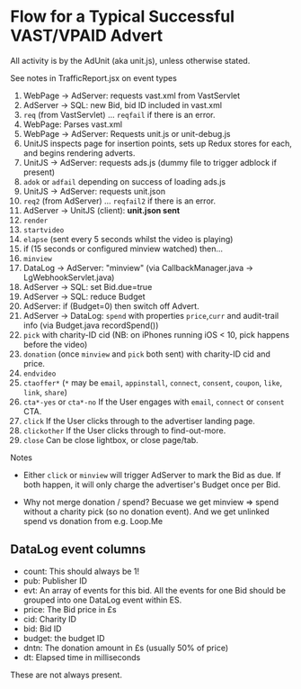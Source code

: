 
# Flow for a Typical Successful VAST/VPAID Advert

All activity is by the AdUnit (aka unit.js), unless otherwise stated.

See notes in TrafficReport.jsx on event types


1. WebPage -> AdServer: requests vast.xml from VastServlet
2. AdServer -> SQL: new Bid, bid ID included in vast.xml
3. `req` (from VastServlet) ... `reqfail` if there is an error.
4. WebPage: Parses vast.xml
5. WebPage -> AdServer: Requests unit.js or unit-debug.js
6. UnitJS inspects page for insertion points, sets up Redux stores for each, and begins rendering adverts.
7. UnitJS -> AdServer: requests ads.js (dummy file to trigger adblock if present)
8. `adok` or `adfail` depending on success of loading ads.js
9. UnitJS -> AdServer: requests unit.json
10. `req2` (from AdServer) ... `reqfail2` if there is an error.
10. AdServer -> UnitJS (client): **unit.json sent**
11. `render`
12. `startvideo`
13. `elapse` (sent every 5 seconds whilst the video is playing)
14. if (15 seconds or configured minview watched) then...
15. `minview`
16. DataLog -> AdServer: "minview" (via CallbackManager.java -> LgWebhookServlet.java)
17. AdServer -> SQL: set Bid.due=true
18. AdServer -> SQL: reduce Budget
19. AdServer: if (Budget=0) then switch off Advert.
20. AdServer -> DataLog: `spend` with properties `price`,`curr` and audit-trail info (via Budget.java recordSpend())
21. `pick` with charity-ID cid (NB: on iPhones running iOS < 10, pick happens before the video)
22. `donation` (once `minview` and `pick` both sent) with charity-ID cid and price.
23. `endvideo`
24. `ctaoffer*` (`*` may be `email`, `appinstall`, `connect`, `consent`, `coupon`, `like`, `link`, `share`)
25. `cta*-yes` or `cta*-no` If the User engages with `email`, `connect` or `consent` CTA.
26. `click` If the User clicks through to the advertiser landing page.
27. `clickother` If the User clicks through to find-out-more.
28. `close` Can be close lightbox, or close page/tab.

Notes

 - Either `click` or `minview` will trigger AdServer to mark the Bid as due. If both happen, it will only charge the advertiser's Budget once per Bid.

 - Why not merge donation / spend?
Becuase we get minview => spend without a charity pick (so no donation event).
And we get unlinked spend vs donation from e.g. Loop.Me


## DataLog event columns

 - count: This should always be 1!
 - pub: Publisher ID
 - evt: An array of events for this bid. 
 All the events for one Bid should be grouped into one DataLog event within ES.
 - price: The Bid price in £s
 - cid: Charity ID
 - bid: Bid ID
 - budget: the budget ID
 - dntn: The donation amount in £s (usually 50% of price)
 - dt: Elapsed time in milliseconds

These are not always present.
